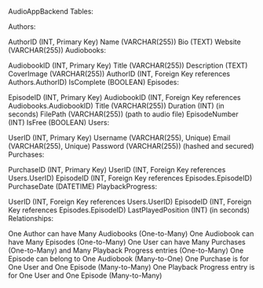 AudioAppBackend
Tables:

Authors:

AuthorID (INT, Primary Key)
Name (VARCHAR(255))
Bio (TEXT)
Website (VARCHAR(255))
Audiobooks:

AudiobookID (INT, Primary Key)
Title (VARCHAR(255))
Description (TEXT)
CoverImage (VARCHAR(255))
AuthorID (INT, Foreign Key references Authors.AuthorID)
IsComplete (BOOLEAN)
Episodes:

EpisodeID (INT, Primary Key)
AudiobookID (INT, Foreign Key references Audiobooks.AudiobookID)
Title (VARCHAR(255))
Duration (INT) (in seconds)
FilePath (VARCHAR(255)) (path to audio file)
EpisodeNumber (INT)
IsFree (BOOLEAN)
Users:

UserID (INT, Primary Key)
Username (VARCHAR(255), Unique)
Email (VARCHAR(255), Unique)
Password (VARCHAR(255)) (hashed and secured)
Purchases:

PurchaseID (INT, Primary Key)
UserID (INT, Foreign Key references Users.UserID)
EpisodeID (INT, Foreign Key references Episodes.EpisodeID)
PurchaseDate (DATETIME)
PlaybackProgress:

UserID (INT, Foreign Key references Users.UserID)
EpisodeID (INT, Foreign Key references Episodes.EpisodeID)
LastPlayedPosition (INT) (in seconds)
Relationships:

One Author can have Many Audiobooks (One-to-Many)
One Audiobook can have Many Episodes (One-to-Many)
One User can have Many Purchases (One-to-Many) and Many Playback Progress entries (One-to-Many)
One Episode can belong to One Audiobook (Many-to-One)
One Purchase is for One User and One Episode (Many-to-Many)
One Playback Progress entry is for One User and One Episode (Many-to-Many)
